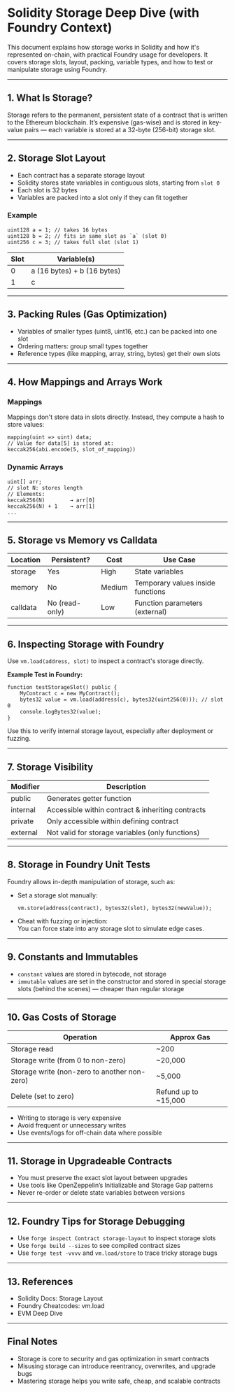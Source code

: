 # Solidity Storage Deep Dive (with Foundry Context)

This document explains how storage works in Solidity and how it's represented on-chain, with practical Foundry usage for developers. It covers storage slots, layout, packing, variable types, and how to test or manipulate storage using Foundry.

---

## 1. What Is Storage?

Storage refers to the permanent, persistent state of a contract that is written to the Ethereum blockchain. It’s expensive (gas-wise) and is stored in key-value pairs — each variable is stored at a 32-byte (256-bit) storage slot.

---

## 2. Storage Slot Layout

- Each contract has a separate storage layout
- Solidity stores state variables in contiguous slots, starting from `slot 0`
- Each slot is 32 bytes
- Variables are packed into a slot only if they can fit together

### Example

```solidity
uint128 a = 1; // takes 16 bytes
uint128 b = 2; // fits in same slot as `a` (slot 0)
uint256 c = 3; // takes full slot (slot 1)
```

| Slot | Variable(s)                  |
|------|------------------------------|
| 0    | a (16 bytes) + b (16 bytes)  |
| 1    | c                            |

---

## 3. Packing Rules (Gas Optimization)

- Variables of smaller types (uint8, uint16, etc.) can be packed into one slot
- Ordering matters: group small types together
- Reference types (like mapping, array, string, bytes) get their own slots

---

## 4. How Mappings and Arrays Work

### Mappings

Mappings don't store data in slots directly. Instead, they compute a hash to store values:

```solidity
mapping(uint => uint) data;
// Value for data[5] is stored at:
keccak256(abi.encode(5, slot_of_mapping))
```

### Dynamic Arrays

```solidity
uint[] arr;
// slot N: stores length
// Elements:
keccak256(N)        → arr[0]
keccak256(N) + 1    → arr[1]
...
```

---

## 5. Storage vs Memory vs Calldata

| Location   | Persistent? | Cost   | Use Case                          |
|------------|-------------|--------|-----------------------------------|
| storage    | Yes         | High   | State variables                   |
| memory     | No          | Medium | Temporary values inside functions |
| calldata   | No (read-only) | Low | Function parameters (external)    |

---

## 6. Inspecting Storage with Foundry

Use `vm.load(address, slot)` to inspect a contract's storage directly.

**Example Test in Foundry:**

```solidity
function testStorageSlot() public {
    MyContract c = new MyContract();
    bytes32 value = vm.load(address(c), bytes32(uint256(0))); // slot 0
    console.logBytes32(value);
}
```

Use this to verify internal storage layout, especially after deployment or fuzzing.

---

## 7. Storage Visibility

| Modifier   | Description                                    |
|------------|------------------------------------------------|
| public     | Generates getter function                      |
| internal   | Accessible within contract & inheriting contracts |
| private    | Only accessible within defining contract       |
| external   | Not valid for storage variables (only functions) |

---

## 8. Storage in Foundry Unit Tests

Foundry allows in-depth manipulation of storage, such as:

- Set a storage slot manually:

    ```solidity
    vm.store(address(contract), bytes32(slot), bytes32(newValue));
    ```

- Cheat with fuzzing or injection:  
  You can force state into any storage slot to simulate edge cases.

---

## 9. Constants and Immutables

- `constant` values are stored in bytecode, not storage
- `immutable` values are set in the constructor and stored in special storage slots (behind the scenes) — cheaper than regular storage

---

## 10. Gas Costs of Storage

| Operation                         | Approx Gas |
|------------------------------------|------------|
| Storage read                       | ~200       |
| Storage write (from 0 to non-zero) | ~20,000    |
| Storage write (non-zero to another non-zero) | ~5,000 |
| Delete (set to zero)               | Refund up to ~15,000 |

- Writing to storage is very expensive
- Avoid frequent or unnecessary writes
- Use events/logs for off-chain data where possible

---

## 11. Storage in Upgradeable Contracts

- You must preserve the exact slot layout between upgrades
- Use tools like OpenZeppelin’s Initializable and Storage Gap patterns
- Never re-order or delete state variables between versions

---

## 12. Foundry Tips for Storage Debugging

- Use `forge inspect Contract storage-layout` to inspect storage slots
- Use `forge build --sizes` to see compiled contract sizes
- Use `forge test -vvvv` and `vm.load/store` to trace tricky storage bugs

---

## 13. References

- Solidity Docs: Storage Layout
- Foundry Cheatcodes: vm.load
- EVM Deep Dive

---

## Final Notes

- Storage is core to security and gas optimization in smart contracts
- Misusing storage can introduce reentrancy, overwrites, and upgrade bugs
- Mastering storage helps you write safe, cheap, and scalable contracts
